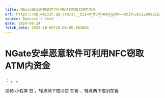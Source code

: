 ```yaml
---
title: NGate安卓恶意软件可利用NFC窃取ATM内资金
url: https://mp.weixin.qq.com/s?__biz=MjM5NjA0NjgyMA==&mid=2651299922&idx=2&sn=5c98cd584a484eb681e1c24ba97c63c4
source: Doonsec's feed
date: 2024-08-24
fetch_date: 2025-10-06T18:00:00.983609
---
```


# NGate安卓恶意软件可利用NFC窃取ATM内资金

：
，
。

视频
小程序
赞
，轻点两下取消赞
在看
，轻点两下取消在看